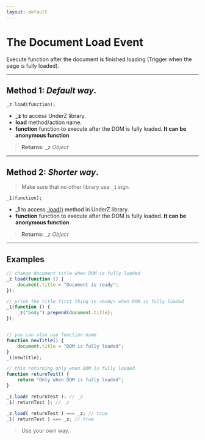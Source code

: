 ```yaml
---
layout: default
---
```

# The Document Load Event
Execute function after the document is finished loading (Trigger when the page is fully loaded).


***


## Method 1: _Default way_.

`_z.load(function);`
* **_z** to access UnderZ library.
* **load** method/action name.
* **function** function to execute after the DOM is fully loaded. **It can be anonymous function**

> **Returns:** _z _Object_

***

## Method 2: _Shorter way_.
> Make sure that no other library use `_1` sign.

`_1(function);`
* **_1** to access [.load()](https://github.com/hlaCk/UnderZ/wiki/.load()#method-1-default-way) method in UnderZ library.
* **function** function to execute after the DOM is fully loaded. **It can be anonymous function**

> **Returns:** _z _Object_

***

## Examples
```js
// change document title when DOM is fully loaded
_z.load(function () {
	document.title = "Document is ready";
});

// print the title first thing in <body> when DOM is fully loaded
_1(function () {
	_z("body").prepend(document.title);
});


// you can also use function name
function newTitle() {
	document.title = "DOM is fully loaded";
}
_1(newTitle);

// this returning only when DOM is fully loaded.
function returnTest() {
	return "Only when DOM is fully loaded";
}

_z.load( returnTest ); // _z
_1( returnTest ); // _z

_z.load( returnTest ) === _z; // true
_1( returnTest ) === _z; // true
```
> Use your own way.